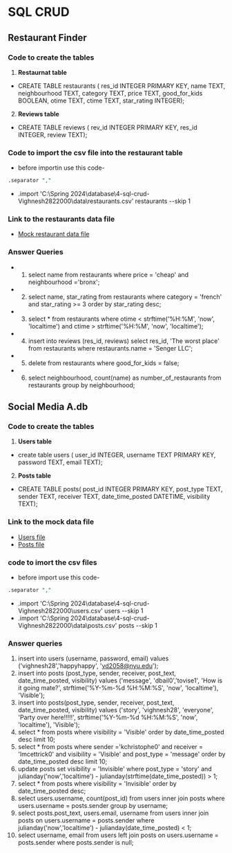 # SQL CRUD

## Restaurant Finder

### Code to create the tables
1) **Restaurnat table**
- CREATE TABLE restaurants ( res_id INTEGER PRIMARY KEY, name TEXT, neighbourhood TEXT, category TEXT, price TEXT, good_for_kids BOOLEAN, otime TEXT, ctime TEXT, star_rating INTEGER);

 2) **Reviews table**
 - CREATE TABLE reviews ( rev_id INTEGER PRIMARY KEY, res_id INTEGER, review TEXT);
### Code to import the csv file into the restaurant table
- before importin use this code- 
```sql
.separator ","
```
- .import 'C:\Spring 2024\database\4-sql-crud-Vighnesh2822000\data\restaurants.csv' restaurants --skip 1

### Link to the restaurants data file 
- [Mock restaurant data file](data\restaurants.csv)

### Answer Queries

- 1) select name from restaurants where price = 'cheap' and neighbourhood ='bronx';
- 2) select name, star_rating from restaurants where category = 'french' and star_rating >= 3 order by star_rating desc;
- 3) select * from restaurants where otime < strftime('%H:%M', 'now', 'localtime') and ctime > strftime('%H:%M', 'now', 'localtime');
- 4) insert into reviews (res_id, reviews) select res_id, 'The worst place' from restaurants where restaurants.name = 'Senger LLC';
- 5) delete from restaurants where good_for_kids = false;
- 6) select neighbourhood, count(name) as number_of_restaurants from restaurants group by neighbourhood; 

## Social Media A.db

### Code to create the tables
1) **Users table**
- create table users ( user_id INTEGER, username TEXT PRIMARY KEY, password TEXT, email TEXT);

2) **Posts table**
- CREATE TABLE posts( post_id INTEGER PRIMARY KEY, post_type TEXT, sender TEXT, receiver TEXT, date_time_posted DATETIME, visibility TEXT);

### Link to the mock data file
- [Users file](data\users.csv)
- [Posts file](data\posts.csv)

### code to imort the csv files
- before import use this code-
```sql
.separator ","
```
- .import 'C:\Spring 2024\database\4-sql-crud-Vighnesh2822000\users.csv' users --skip 1
- .import 'C:\Spring 2024\database\4-sql-crud-Vighnesh2822000\data\posts.csv' posts --skip 1

### Answer queries
1) insert into users (username, password, email) values ('vighnesh28','happyhappy', 'vd2058@nyu.edu');
2) insert into posts (post_type, sender, receiver, post_text, date_time_posted, visibility) values ('message', 'dbail0','tovise1', 'How is it going mate?', strftime('%Y-%m-%d %H:%M:%S', 'now', 'localtime'), 'Visible');
3) insert into posts(post_type, sender, receiver, post_text, date_time_posted, visibility) values ('story', 'vighnesh28', 'everyone', 'Party over here!!!!!', strftime('%Y-%m-%d %H:%M:%S', 'now', 'localtime'), 'Visible');
4) select * from posts where visibility = 'Visible' order by date_time_posted desc limit 10;
5) select * from posts where sender ='kchristophe0' and receiver = 'lmcettrick0' and visibility = 'Visible' and post_type = 'message' order by date_time_posted desc limit 10;
6) update posts set visibility = 'Invisible' where post_type = 'story' and julianday('now','localtime') - julianday(strftime(date_time_posted)) > 1;
7) select * from posts where visibility = 'Invisible' order by date_time_posted desc;
8) select users.username, count(post_id) from users inner join posts where users.username = posts.sender group by username;
9) select posts.post_text, users.email, username from users inner join posts on users.username = posts.sender where julianday('now','localtime') - julianday(date_time_posted) < 1; 
10) select username, email from users left join posts on users.username = posts.sender where posts.sender is null;

